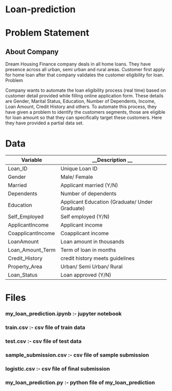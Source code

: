 # Loan-prediction

# Problem Statement

## About Company

Dream Housing Finance company deals in all home loans. They have presence across all urban, semi urban and rural areas. Customer first apply for home loan after that company validates the customer eligibility for loan.
Problem

Company wants to automate the loan eligibility process (real time) based on customer detail provided while filling online application form. These details are Gender, Marital Status, Education, Number of Dependents, Income, Loan Amount, Credit History and others. To automate this process, they have given a problem to identify the customers segments, those are eligible for loan amount so that they can specifically target these customers. Here they have provided a partial data set.

#  Data   

| __Variable__           |  __Description __                                |                                                 
|----------------------- |--------------------------------------------------|
|Loan_ID                 |   Unique Loan ID                                 |
|Gender                  |   Male/ Female                                   |
| Married                |  Applicant married (Y/N)                         | 
|Dependents              |  Number of dependents                            |
|Education               |  Applicant Education (Graduate/ Under Graduate)  |
|Self_Employed           |  Self employed (Y/N)                             |
|ApplicantIncome         |  Applicant income                                |
|CoapplicantIncome       |  Coapplicant income                              |
|LoanAmount              |  Loan amount in thousands                        |
|Loan_Amount_Term        |   Term of loan in months                         |
|Credit_History          |   credit history meets guidelines                |
|Property_Area           |   Urban/ Semi Urban/ Rural                       |
|Loan_Status             |   Loan approved (Y/N)                            |



# Files
### my_loan_prediction.ipynb :- jupyter notebook 
### train.csv                :- csv file of train data
### test.csv                 :- csv file of test data
### sample_submission.csv    :- csv file of sample submission
### logistic.csv             :- csv file of final submission 
### my_loan_prediction.py    :- python file of my_loan_prediction
